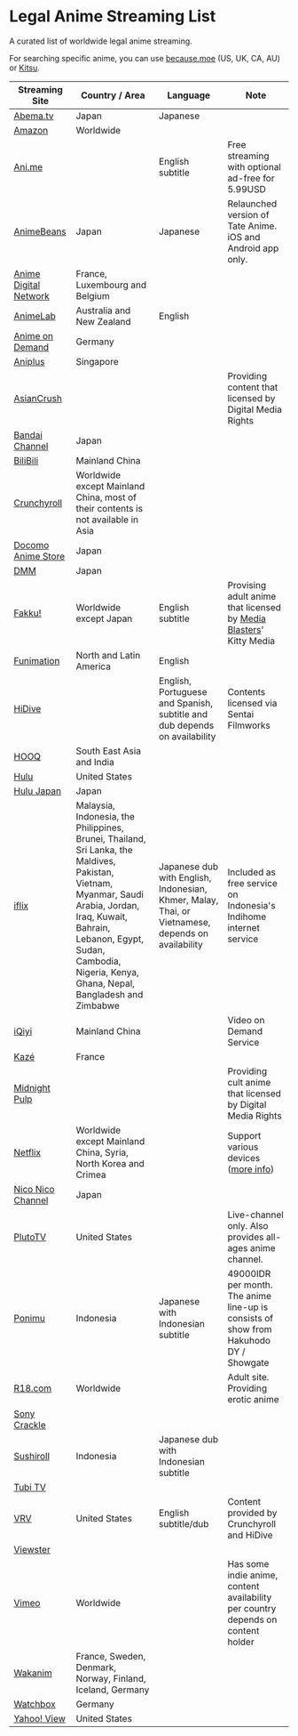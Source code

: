 # Legal Anime Streaming List
A curated list of worldwide legal anime streaming.

For searching specific anime, you can use [because.moe](http://because.moe/) (US, UK, CA, AU) or [Kitsu](https://kitsu.io/anime).

| Streaming Site  | Country / Area  | Language |  Note  |
| ------------ | -------------- | ------------------ | ------------------ |
| [Abema.tv](https://abema.tv/) | Japan |Japanese||
| [Amazon](http://amazon.com) | Worldwide |||
| [Ani.me](https://ani.me/) | | English subtitle | Free streaming with optional ad-free for 5.99USD |
|[AnimeBeans](https://www.animebeans.com/)|Japan|Japanese|Relaunched version of Tate Anime. iOS and Android app only.|
| [Anime Digital Network]( https://animedigitalnetwork.fr/ ) | France, Luxembourg and Belgium |         ||
|[AnimeLab](https://www.animelab.com)|Australia and New Zealand|English||
| [Anime on Demand](https://www.anime-on-demand.de/)  | Germany |         ||
| [Aniplus](https://www.aniplus-asia.com/vod/)| Singapore      |         ||
|[AsianCrush](https://www.asiancrush.com)|||Providing content that licensed by Digital Media Rights|
|[Bandai Channel](http://www.b-ch.com/)|Japan|||
| [BiliBili](https://www.bilibili.com/) | Mainland China |         ||
| [Crunchyroll](http://www.crunchyroll.com/)|Worldwide except Mainland China, most of their contents is not available in Asia|         ||
|[Docomo Anime Store](https://anime.dmkt-sp.jp/)|Japan|||
|[DMM](http://www.dmm.com/digital/videomarket/anime/)| Japan|||
| [Fakku!](https://www.fakku.net/anime)|Worldwide except Japan|English subtitle|Provising adult anime that licensed by [Media Blasters](http://media-blasters.com/)' Kitty Media|
| [Funimation](https://www.funimation.com/) |North and Latin America|English||
| [HiDive](http://hidive.com/)                         |                | English, Portuguese and Spanish, subtitle and dub depends on availability |Contents licensed via Sentai Filmworks|
|[HOOQ](https://www.hooq.tv/welcome)|South East Asia and India|||
| [Hulu]( https://www.hulu.com/)                      | United States |         ||
|[Hulu Japan](https://www.happyon.jp/)|Japan|||
| [iflix]( https://www.iflix.com/)|Malaysia, Indonesia, the Philippines, Brunei, Thailand, Sri Lanka, the  Maldives, Pakistan, Vietnam, Myanmar, Saudi Arabia, Jordan, Iraq,  Kuwait, Bahrain, Lebanon, Egypt, Sudan, Cambodia, Nigeria, Kenya, Ghana, Nepal, Bangladesh and Zimbabwe |Japanese dub with English, Indonesian, Khmer, Malay, Thai, or Vietnamese, depends on availability|Included as free service on Indonesia's Indihome internet service|
|[iQiyi](http://www.iqiyi.com/)|Mainland China||Video on Demand Service|
|[Kazé](http://anime.kaze.fr/)|France|||
|[Midnight Pulp](http://www.midnightpulp.com/browse/anime/)|||Providing cult anime that licensed by Digital Media Rights|
| [Netflix](https://netflix.com)         | Worldwide except Mainland China, Syria, North Korea and Crimea |         |Support various devices ([more info](https://en.wikipedia.org/wiki/List_of_Netflix-compatible_devices))|
| [Nico Nico Channel]( ch.nicovideo.jp )               | Japan |         ||
|[PlutoTV](http://pluto.tv/watch/anime-all-day)|United States||Live-channel only. Also provides all-ages anime channel.|
| [Ponimu](http://ponimu.com/)                         | Indonesia      | Japanese with Indonesian subtitle | 49000IDR per month. The anime line-up is consists of show from Hakuhodo DY / Showgate|
| [R18.com](https://r18.com) | Worldwide |  |Adult site. Providing erotic anime|
| [Sony Crackle](https://www.sonycrackle.com/shows) |  |  ||
|[Sushiroll](http://sushiroll.co.id/)|Indonesia|Japanese dub with Indonesian subtitle||
|[Tubi TV](https://tubitv.com/)||||
|[VRV](https://vrv.co/)|United States|English subtitle/dub|Content provided by Crunchyroll and HiDive|
| [Viewster](https://www.viewster.com/genre/58/anime/) |                |         ||
| [Vimeo](https://vimeo.com/) | Worldwide |  | Has some indie anime, content availability per country depends on content holder|
|[Wakanim](http://www.wakanim.tv/)|France, Sweden, Denmark, Norway, Finland, Iceland, Germany|||
|[Watchbox](https://www.watchbox.de/anime/)|Germany|||
| [Yahoo! View](http://view.yahoo.com/browse/tv/genre/anime) | United States |         ||
